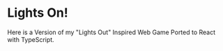 # Lights On!

Here is a Version of my "Lights Out" Inspired Web Game Ported to React with TypeScript.
